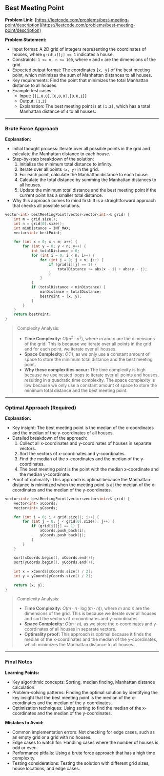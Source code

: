 ## Best Meeting Point
**Problem Link:** [https://leetcode.com/problems/best-meeting-point/description](https://leetcode.com/problems/best-meeting-point/description)

**Problem Statement:**
- Input format: A 2D grid of integers representing the coordinates of houses, where `grid[i][j] == 1` indicates a house.
- Constraints: `1 <= m, n <= 100`, where `m` and `n` are the dimensions of the grid.
- Expected output format: The coordinates `[x, y]` of the best meeting point, which minimizes the sum of Manhattan distances to all houses.
- Key requirements: Find the point that minimizes the total Manhattan distance to all houses.
- Example test cases:
  - Input: `[[1,0,0],[0,0,0],[0,0,1]]`
  - Output: `[1,2]`
  - Explanation: The best meeting point is at `[1,2]`, which has a total Manhattan distance of `4` to all houses.

---

### Brute Force Approach

**Explanation:**
- Initial thought process: Iterate over all possible points in the grid and calculate the Manhattan distance to each house.
- Step-by-step breakdown of the solution:
  1. Initialize the minimum total distance to infinity.
  2. Iterate over all points `(x, y)` in the grid.
  3. For each point, calculate the Manhattan distance to each house.
  4. Calculate the total distance by summing the Manhattan distances to all houses.
  5. Update the minimum total distance and the best meeting point if the current point has a smaller total distance.
- Why this approach comes to mind first: It is a straightforward approach that checks all possible solutions.

```cpp
vector<int> bestMeetingPoint(vector<vector<int>>& grid) {
    int m = grid.size();
    int n = grid[0].size();
    int minDistance = INT_MAX;
    vector<int> bestPoint;
    
    for (int x = 0; x < m; x++) {
        for (int y = 0; y < n; y++) {
            int totalDistance = 0;
            for (int i = 0; i < m; i++) {
                for (int j = 0; j < n; j++) {
                    if (grid[i][j] == 1) {
                        totalDistance += abs(x - i) + abs(y - j);
                    }
                }
            }
            if (totalDistance < minDistance) {
                minDistance = totalDistance;
                bestPoint = {x, y};
            }
        }
    }
    return bestPoint;
}
```

> Complexity Analysis:
> - **Time Complexity:** $O(m^2 \cdot n^2)$, where $m$ and $n$ are the dimensions of the grid. This is because we iterate over all points in the grid and for each point, we iterate over all houses.
> - **Space Complexity:** $O(1)$, as we only use a constant amount of space to store the minimum total distance and the best meeting point.
> - **Why these complexities occur:** The time complexity is high because we use nested loops to iterate over all points and houses, resulting in a quadratic time complexity. The space complexity is low because we only use a constant amount of space to store the minimum total distance and the best meeting point.

---

### Optimal Approach (Required)

**Explanation:**
- Key insight: The best meeting point is the median of the x-coordinates and the median of the y-coordinates of all houses.
- Detailed breakdown of the approach:
  1. Collect all x-coordinates and y-coordinates of houses in separate vectors.
  2. Sort the vectors of x-coordinates and y-coordinates.
  3. Find the median of the x-coordinates and the median of the y-coordinates.
  4. The best meeting point is the point with the median x-coordinate and the median y-coordinate.
- Proof of optimality: This approach is optimal because the Manhattan distance is minimized when the meeting point is at the median of the x-coordinates and the median of the y-coordinates.

```cpp
vector<int> bestMeetingPoint(vector<vector<int>>& grid) {
    vector<int> xCoords;
    vector<int> yCoords;
    
    for (int i = 0; i < grid.size(); i++) {
        for (int j = 0; j < grid[0].size(); j++) {
            if (grid[i][j] == 1) {
                xCoords.push_back(i);
                yCoords.push_back(j);
            }
        }
    }
    
    sort(xCoords.begin(), xCoords.end());
    sort(yCoords.begin(), yCoords.end());
    
    int x = xCoords[xCoords.size() / 2];
    int y = yCoords[yCoords.size() / 2];
    
    return {x, y};
}
```

> Complexity Analysis:
> - **Time Complexity:** $O(m \cdot n \cdot \log(m \cdot n))$, where $m$ and $n$ are the dimensions of the grid. This is because we iterate over all houses and sort the vectors of x-coordinates and y-coordinates.
> - **Space Complexity:** $O(m \cdot n)$, as we store the x-coordinates and y-coordinates of all houses in separate vectors.
> - **Optimality proof:** This approach is optimal because it finds the median of the x-coordinates and the median of the y-coordinates, which minimizes the Manhattan distance to all houses.

---

### Final Notes

**Learning Points:**
- Key algorithmic concepts: Sorting, median finding, Manhattan distance calculation.
- Problem-solving patterns: Finding the optimal solution by identifying the key insight that the best meeting point is the median of the x-coordinates and the median of the y-coordinates.
- Optimization techniques: Using sorting to find the median of the x-coordinates and the median of the y-coordinates.

**Mistakes to Avoid:**
- Common implementation errors: Not checking for edge cases, such as an empty grid or a grid with no houses.
- Edge cases to watch for: Handling cases where the number of houses is odd or even.
- Performance pitfalls: Using a brute force approach that has a high time complexity.
- Testing considerations: Testing the solution with different grid sizes, house locations, and edge cases.